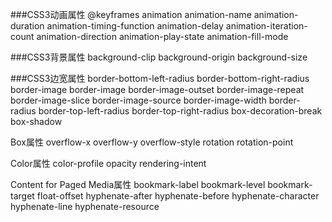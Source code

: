 ###CSS3动画属性
@keyframes
animation
animation-name
animation-duration
animation-timing-function
animation-delay
animation-iteration-count
animation-direction
animation-play-state
animation-fill-mode

###CSS3背景属性
background-clip
background-origin
background-size

###CSS3边宽属性
border-bottom-left-radius
border-bottom-right-radius
border-image
border-image
border-image-outset
border-image-repeat
border-image-slice
border-image-source
border-image-width
border-radius
border-top-left-radius
border-top-right-radius
box-decoration-break
box-shadow

Box属性
overflow-x
overflow-y
overflow-style
rotation
rotation-point

Color属性
color-profile
opacity
rendering-intent

Content for Paged Media属性
bookmark-label
bookmark-level
bookmark-target
float-offset
hyphenate-after
hyphenate-before
hyphenate-character
hyphenate-line
hyphenate-resource